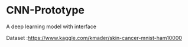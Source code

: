 # CNN-Prototype
A deep learning model with interface 


Dataset :https://www.kaggle.com/kmader/skin-cancer-mnist-ham10000
